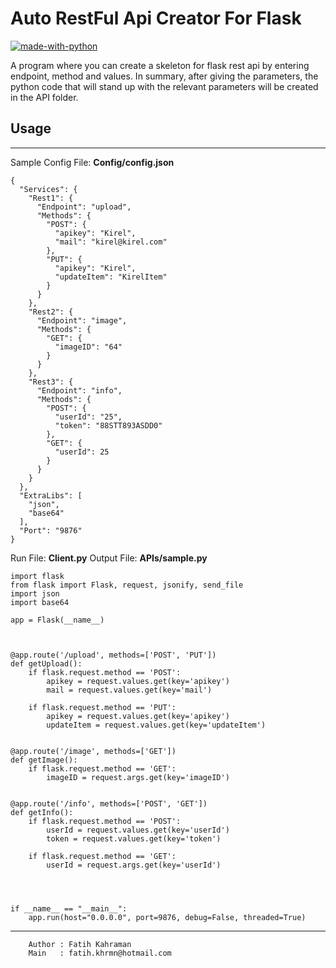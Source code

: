 # Auto RestFul Api Creator For Flask

[![made-with-python](https://img.shields.io/badge/Made%20with-Python-1f425f.svg)](https://www.python.org/)

A program where you can create a skeleton for flask rest api by entering endpoint, method and values. In summary, after giving the parameters, the python code that will stand up with the relevant parameters will be created in the API folder.

## Usage
----
Sample Config File: **Config/config.json**

```
{
  "Services": {
    "Rest1": {
      "Endpoint": "upload",
      "Methods": {
        "POST": {
          "apikey": "Kirel",
          "mail": "kirel@kirel.com"
        },
        "PUT": {
          "apikey": "Kirel",
          "updateItem": "KirelItem"
        }
      }
    },
    "Rest2": {
      "Endpoint": "image",
      "Methods": {
        "GET": {
          "imageID": "64"
        }
      }
    },
    "Rest3": {
      "Endpoint": "info",
      "Methods": {
        "POST": {
          "userId": "25",
          "token": "88STT893ASDD0"
        },
        "GET": {
          "userId": 25
        }
      }
    }
  },
  "ExtraLibs": [
    "json",
    "base64"
  ],
  "Port": "9876"
}
```
Run File: **Client.py**
Output File: **APIs/sample.py**

	import flask
	from flask import Flask, request, jsonify, send_file
	import json
	import base64
	
	app = Flask(__name__)
	
	
	
	@app.route('/upload', methods=['POST', 'PUT'])
	def getUpload():
		if flask.request.method == 'POST':
			apikey = request.values.get(key='apikey')
			mail = request.values.get(key='mail')
			
		if flask.request.method == 'PUT':
			apikey = request.values.get(key='apikey')
			updateItem = request.values.get(key='updateItem')
			
		
	@app.route('/image', methods=['GET'])
	def getImage():
		if flask.request.method == 'GET':
			imageID = request.args.get(key='imageID')
			
		
	@app.route('/info', methods=['POST', 'GET'])
	def getInfo():
		if flask.request.method == 'POST':
			userId = request.values.get(key='userId')
			token = request.values.get(key='token')
			
		if flask.request.method == 'GET':
			userId = request.args.get(key='userId')
			
		
	
	
	if __name__ == "__main__":
		app.run(host="0.0.0.0", port=9876, debug=False, threaded=True)
		
----

        Author : Fatih Kahraman
        Main   : fatih.khrmn@hotmail.com
